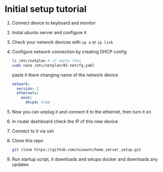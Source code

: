 # Initial setup tutorial

1. Connect device to keyboard and monitor
2. Instal ubuntu server and configure it
3. Check your network devices with `ip a` or `ip link`
4. Configure network connection by creating DHCP config

    ```bash
    ls /etc/netplan # if empty then
    sudo nano /etc/netplan/01-netcfg.yaml
    ```

    paste it there changing name of the network device

    ```yaml
    network:
      version: 2
      ethernets:
        eno1:
          dhcp4: true
    ```
  
5. Now you can unplug it and connect it to the ethernet, then turn it on
6. In router dashboard check the IP of this new device
7. Connect to it via ssh
8. Clone this repo

    ```bash
    git clone https://github.com/nizwant/home_server_setup.git
    ```

9. Run startup script, it downloads and setups docker and downloads any updates

